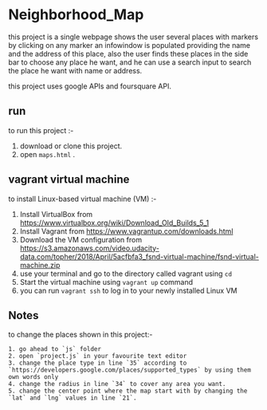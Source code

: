# Neighborhood_Map

this project is a single webpage shows the user several places with markers
by clicking on any marker an infowindow is populated providing the name and the address of this place,
also the user finds these places in the side bar to choose any place he want,
and he can use a search input to search the place he want with name or address.

this project uses google APIs and foursquare API.


## run 
to run this project :-
  1. download or clone this project.
  2. open `maps.html` .
  
  
## vagrant virtual machine
  to install Linux-based virtual machine (VM) :-
  1. Install VirtualBox from https://www.virtualbox.org/wiki/Download_Old_Builds_5_1
  2. Install Vagrant from https://www.vagrantup.com/downloads.html
  3. Download the VM configuration from https://s3.amazonaws.com/video.udacity-data.com/topher/2018/April/5acfbfa3_fsnd-virtual-machine/fsnd-virtual-machine.zip
  4. use your terminal and go to the directory called vagrant using `cd`
  5. Start the virtual machine using `vagrant up` command
  6. you can run `vagrant ssh` to log in to your newly installed Linux VM
  
  
## Notes
  to change the places shown in this project:-
  
    1. go ahead to `js` folder
    2. open `project.js` in your favourite text editor
    3. change the place type in line `35` according to `https://developers.google.com/places/supported_types` by using them own words only
    4. change the radius in line `34` to cover any area you want.
    5. change the center point where the map start with by changing the `lat` and `lng` values in line `21`. 
